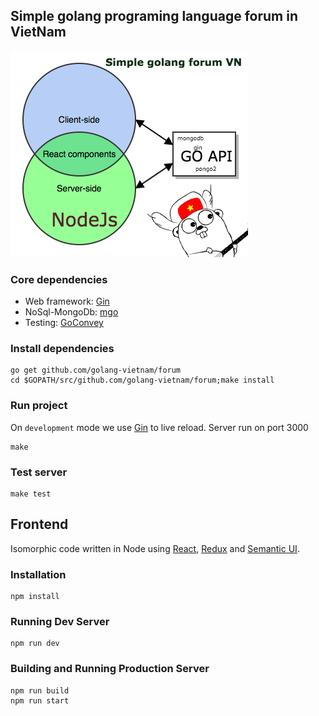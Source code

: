 ## Simple golang programing language forum in VietNam 

 ![alt golang](https://raw.githubusercontent.com/golang-vietnam/forum/master/isomorphic_code_share.png "golang programing language")

### Core dependencies
- Web framework: [Gin](https://github.com/gin-gonic/gin)
- NoSql-MongoDb: [mgo](http://labix.org/mgo)
- Testing: [GoConvey](http://goconvey.co/)

### Install dependencies
    
    go get github.com/golang-vietnam/forum
    cd $GOPATH/src/github.com/golang-vietnam/forum;make install
    
### Run project
On `development` mode we use [Gin](https://github.com/codegangsta/gin) to live reload. Server run on port 3000

    make

### Test server
	
	make test

## Frontend

Isomorphic code written in Node using [React](https://facebook.github.io/react/), [Redux](https://github.com/gaearon/redux) and [Semantic UI](http://semantic-ui.com).

### Installation

```
npm install
```

### Running Dev Server

```
npm run dev
```

### Building and Running Production Server

```
npm run build
npm run start
```
